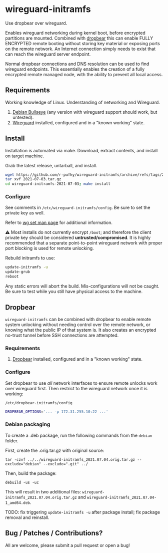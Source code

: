 # wireguard-initramfs
Use dropbear over wireguard.

Enables wireguard networking during kernel boot, before encrypted partitions
are mounted. Combined with [dropbear](https://github.com/mkj/dropbear) this
can enable FULLY ENCRYPTED remote booting without storing key material or
exposing ports on the remote network. An Internet connection simply needs to
exist that can reach the wireguard server endpoint.

Normal dropbear connections and DNS resolution can be used to find wireguard
endpoints. This essentially enables the creation of a fully encrypted remote
managed node, with the ability to prevent all local access.

## Requirements
Working knowledge of Linux. Understanding of networking and Wireguard.

1. [Debian Bullseye](debian.org) (any version with wireguard support should
   work, but untested).
1. [Wireguard](https://www.wireguard.com/) installed, configured and in a
   "known working" state.

## Install
Installation is automated via make. Download, extract contents, and install on
target machine.

Grab the latest release, untarball, and install.
```bash
wget https://github.com/r-pufky/wireguard-initramfs/archive/refs/tags/2021-07-03.tar.gz
tar xvf 2021-07-03.tar.gz
cd wireguard-initramfs-2021-07-03; make install
```

### Configure
See comments in `/etc/wireguard-initramfs/config`. Be sure to set the private
key as well.

Refer to [wg set man page](https://man7.org/linux/man-pages/man8/wg.8.html) for
additional information.

:warning:
Most installs do not currently encrypt `/boot`; and therefore the client
private key should be considered **untrusted/compromised**. It is highly
recommended that a separate point-to-point wireguard network with proper port
blocking is used for remote unlocking.

Rebuild initramfs to use:
```bash
update-initramfs -u
update-grub
reboot
```

Any static errors will abort the build. Mis-configurations will not be caught.
Be sure to test while you still have physical access to the machine.

## Dropbear
`wireguard-initramfs` can be combined with dropbear to enable remote system
unlocking without needing control over the remote network, or knowing what the
public IP of that system is. It also creates an encrypted no-trust tunnel
before SSH connections are attempted.

### Requirements

1. [Dropbear](https://github.com/mkj/dropbear) installed, configured and in a "known working" state.

### Configure
Set dropbear to use *all* network interfaces to ensure remote unlocks work over
wireguard first. Then restrict to the wireguard network once it is working:

`/etc/dropbear-initramfs/config`
```bash
DROPBEAR_OPTIONS='... -p 172.31.255.10:22 ...'
```

### Debian packaging
To create a .deb package, run the following commands from the `debian` folder.

First, create the .orig.tar.gz with original source:
```
tar -czvf ../../wireguard-initramfs_2021.07.04.orig.tar.gz --exclude="debian" --exclude=".git" ../
```
Then, build the package:
```
debuild -us -uc
```
This will result in two additional files: `wireguard-initramfs_2021.07.04.orig.tar.gz` and `wireguard-initramfs_2021.07.04-1_amd64.deb`.

TODO: fix triggering `update-initramfs -u` after package install; fix package removal and reinstall.


## Bug / Patches / Contributions?
All are welcome, please submit a pull request or open a bug!
